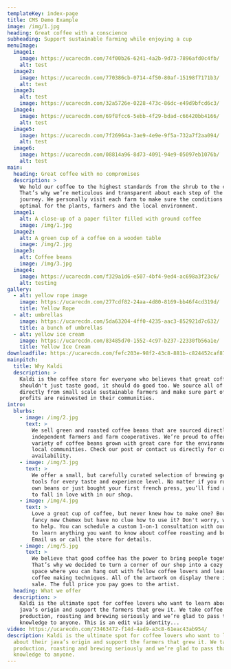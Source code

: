 ```yaml
---
templateKey: index-page
title: CMS Demo Example
image: /img/1.jpg
heading: Great coffee with a conscience
subheading: Support sustainable farming while enjoying a cup
menuImage:
  image1:
    image: https://ucarecdn.com/74f00b26-6241-4a2b-9d73-7896afd0c4fb/
    alt: test
  image2:
    image: https://ucarecdn.com/770386cb-0714-4f50-80af-15198f7171b3/
    alt: test
  image3:
    alt: test
    image: https://ucarecdn.com/32a5726e-0228-473c-86dc-e49d9bfcd6c3/
  image4:
    image: https://ucarecdn.com/69f8fcc6-5ebb-4f29-bdad-c66420bb4166/
    alt: test
  image5:
    image: https://ucarecdn.com/7f26964a-3ae9-4e9e-9f5a-732a7f2aa094/
    alt: test
  image6:
    image: https://ucarecdn.com/08814a96-8d73-4091-94e9-05097eb1076b/
    alt: test
main:
  heading: Great coffee with no compromises
  description: >
    We hold our coffee to the highest standards from the shrub to the cup.
    That’s why we’re meticulous and transparent about each step of the coffee’s
    journey. We personally visit each farm to make sure the conditions are
    optimal for the plants, farmers and the local environment.
  image1:
    alt: A close-up of a paper filter filled with ground coffee
    image: /img/1.jpg
  image2:
    alt: A green cup of a coffee on a wooden table
    image: /img/2.jpg
  image3:
    alt: Coffee beans
    image: /img/3.jpg
  image4:
    image: https://ucarecdn.com/f329a1d6-e507-4bf4-9ed4-ac698a3f23c6/
    alt: testing
gallery:
  - alt: yellow rope image
    image: https://ucarecdn.com/277cdf82-24aa-4d80-8169-bb46f4cd319d/
    title: Yellow Rope
  - alt: umbrellas
    image: https://ucarecdn.com/5da63204-4ff0-4235-aac3-852921d7c632/
    title: a bunch of umbrellas
  - alt: yellow ice cream
    image: https://ucarecdn.com/83485d70-1552-4c97-b237-22330fb56a1e/
    title: Yellow Ice Cream
downloadfile: https://ucarecdn.com/fefc203e-98f2-43c8-881b-c824452caf87/
mainpitch:
  title: Why Kaldi
  description: >
    Kaldi is the coffee store for everyone who believes that great coffee
    shouldn't just taste good, it should do good too. We source all of our beans
    directly from small scale sustainable farmers and make sure part of the
    profits are reinvested in their communities.
intro:
  blurbs:
    - image: /img/2.jpg
      text: >
        We sell green and roasted coffee beans that are sourced directly from
        independent farmers and farm cooperatives. We’re proud to offer a
        variety of coffee beans grown with great care for the environment and
        local communities. Check our post or contact us directly for current
        availability.
    - image: /img/3.jpg
      text: >
        We offer a small, but carefully curated selection of brewing gear and
        tools for every taste and experience level. No matter if you roast your
        own beans or just bought your first french press, you’ll find a gadget
        to fall in love with in our shop.
    - image: /img/4.jpg
      text: >
        Love a great cup of coffee, but never knew how to make one? Bought a
        fancy new Chemex but have no clue how to use it? Don't worry, we’re here
        to help. You can schedule a custom 1-on-1 consultation with our baristas
        to learn anything you want to know about coffee roasting and brewing.
        Email us or call the store for details.
    - image: /img/5.jpg
      text: >
        We believe that good coffee has the power to bring people together.
        That’s why we decided to turn a corner of our shop into a cozy meeting
        space where you can hang out with fellow coffee lovers and learn about
        coffee making techniques. All of the artwork on display there is for
        sale. The full price you pay goes to the artist.
  heading: What we offer
  description: >
    Kaldi is the ultimate spot for coffee lovers who want to learn about their
    java’s origin and support the farmers that grew it. We take coffee
    production, roasting and brewing seriously and we’re glad to pass that
    knowledge to anyone. This is an edit via identity...
video: https://ucarecdn.com/73463472-f14d-4ad9-a3c8-61eac43ab954/
description: Kaldi is the ultimate spot for coffee lovers who want to learn
  about their java’s origin and support the farmers that grew it. We take coffee
  production, roasting and brewing seriously and we’re glad to pass that
  knowledge to anyone.
---
```

